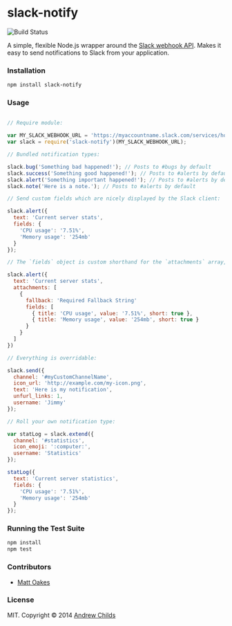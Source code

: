 # slack-notify

![Build Status](https://travis-ci.org/andrewchilds/slack-notify.png?branch=master)

A simple, flexible Node.js wrapper around the [Slack webhook API](https://api.slack.com). Makes it easy to send notifications to Slack from your application.

### Installation

```sh
npm install slack-notify
```

### Usage

```js

// Require module:

var MY_SLACK_WEBHOOK_URL = 'https://myaccountname.slack.com/services/hooks/incoming-webhook?token=myToken';
var slack = require('slack-notify')(MY_SLACK_WEBHOOK_URL);

// Bundled notification types:

slack.bug('Something bad happened!'); // Posts to #bugs by default
slack.success('Something good happened!'); // Posts to #alerts by default
slack.alert('Something important happened!'); // Posts to #alerts by default
slack.note('Here is a note.'); // Posts to #alerts by default

// Send custom fields which are nicely displayed by the Slack client:

slack.alert({
  text: 'Current server stats',
  fields: {
    'CPU usage': '7.51%',
    'Memory usage': '254mb'
  }
});

// The `fields` object is custom shorthand for the `attachments` array, which is also supported:

slack.alert({
  text: 'Current server stats',
  attachments: [
    {
      fallback: 'Required Fallback String'
      fields: [
        { title: 'CPU usage', value: '7.51%', short: true },
        { title: 'Memory usage', value: '254mb', short: true }
      }
    }
  ]
})

// Everything is overridable:

slack.send({
  channel: '#myCustomChannelName',
  icon_url: 'http://example.com/my-icon.png',
  text: 'Here is my notification',
  unfurl_links: 1,
  username: 'Jimmy'
});

// Roll your own notification type:

var statLog = slack.extend({
  channel: '#statistics',
  icon_emoji: ':computer:',
  username: 'Statistics'
});

statLog({
  text: 'Current server statistics',
  fields: {
    'CPU usage': '7.51%',
    'Memory usage': '254mb'
  }
});

```

### Running the Test Suite

```sh
npm install
npm test
```

### Contributors

- [Matt Oakes](https://github.com/matto1990)

### License

MIT. Copyright &copy; 2014 [Andrew Childs](http://twitter.com/andrewchilds)
